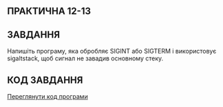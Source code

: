 ## ПРАКТИЧНА 12-13

## ЗАВДАННЯ 

Напишіть програму, яка обробляє SIGINT або SIGTERM і використовує sigaltstack, щоб сигнал не завадив основному стеку.

## КОД ЗАВДАННЯ 
[Переглянути код програми](lab12_1.c)

